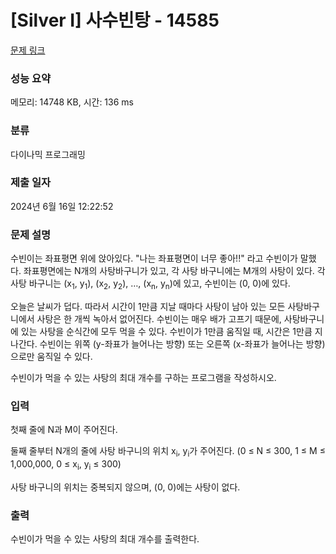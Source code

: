 # [Silver I] 사수빈탕 - 14585 

[문제 링크](https://www.acmicpc.net/problem/14585) 

### 성능 요약

메모리: 14748 KB, 시간: 136 ms

### 분류

다이나믹 프로그래밍

### 제출 일자

2024년 6월 16일 12:22:52

### 문제 설명

<p>수빈이는 좌표평면 위에 앉아있다. "나는 좌표평면이 너무 좋아!!" 라고 수빈이가 말했다. 좌표평면에는 N개의 사탕바구니가 있고, 각 사탕 바구니에는 M개의 사탕이 있다. 각 사탕 바구니는 (x<sub>1</sub>, y<sub>1</sub>), (x<sub>2</sub>, y<sub>2</sub>), …, (x<sub>n</sub>, y<sub>n</sub>)에 있고, 수빈이는 (0, 0)에 있다.</p>

<p>오늘은 날씨가 덥다. 따라서 시간이 1만큼 지날 때마다 사탕이 남아 있는 모든 사탕바구니에서 사탕은 한 개씩 녹아서 없어진다. 수빈이는 매우 배가 고프기 때문에, 사탕바구니에 있는 사탕을 순식간에 모두 먹을 수 있다. 수빈이가 1만큼 움직일 때, 시간은 1만큼 지나간다. 수빈이는 위쪽 (y-좌표가 늘어나는 방향) 또는 오른쪽 (x-좌표가 늘어나는 방향)으로만 움직일 수 있다.</p>

<p>수빈이가 먹을 수 있는 사탕의 최대 개수를 구하는 프로그램을 작성하시오.</p>

### 입력 

 <p>첫째 줄에 N과 M이 주어진다.</p>

<p>둘째 줄부터 N개의 줄에 사탕 바구니의 위치 x<sub>i</sub>, y<sub>i</sub>가 주어진다. (0 ≤ N ≤ 300, 1 ≤ M ≤ 1,000,000, 0 ≤ x<sub>i</sub>, y<sub>i</sub> ≤ 300)</p>

<p>사탕 바구니의 위치는 중복되지 않으며, (0, 0)에는 사탕이 없다.</p>

### 출력 

 <p>수빈이가 먹을 수 있는 사탕의 최대 개수를 출력한다.</p>

